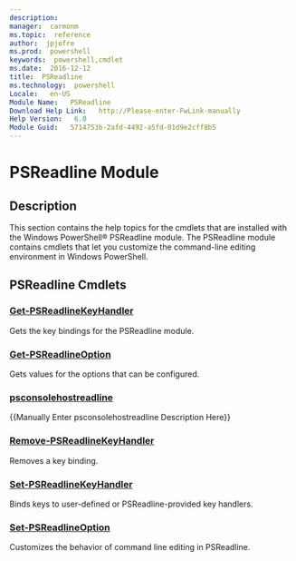 ```yaml
---
description:  
manager:  carmonm
ms.topic:  reference
author:  jpjofre
ms.prod:  powershell
keywords:  powershell,cmdlet
ms.date:  2016-12-12
title:  PSReadline
ms.technology:  powershell
Locale:   en-US
Module Name:   PSReadline
Download Help Link:   http://Please-enter-FwLink-manually
Help Version:   6.0
Module Guid:   5714753b-2afd-4492-a5fd-01d9e2cff8b5
---
```



# PSReadline Module
## Description
This section contains the help topics for the cmdlets that are installed with the Windows PowerShell® PSReadline module. The PSReadline module contains cmdlets that let you customize the command-line editing environment in Windows PowerShell.

## PSReadline Cmdlets
### [Get-PSReadlineKeyHandler](get-psreadlinekeyhandler.md)
Gets the key bindings for the PSReadline module.


### [Get-PSReadlineOption](get-psreadlineoption.md)
Gets values for the options that can be configured.


### [psconsolehostreadline](psconsolehostreadline.md)
{{Manually Enter psconsolehostreadline Description Here}}

### [Remove-PSReadlineKeyHandler](remove-psreadlinekeyhandler.md)
Removes a key binding.


### [Set-PSReadlineKeyHandler](set-psreadlinekeyhandler.md)
Binds keys to user-defined or PSReadline-provided key handlers.


### [Set-PSReadlineOption](set-psreadlineoption.md)
Customizes the behavior of command line editing in PSReadline.

